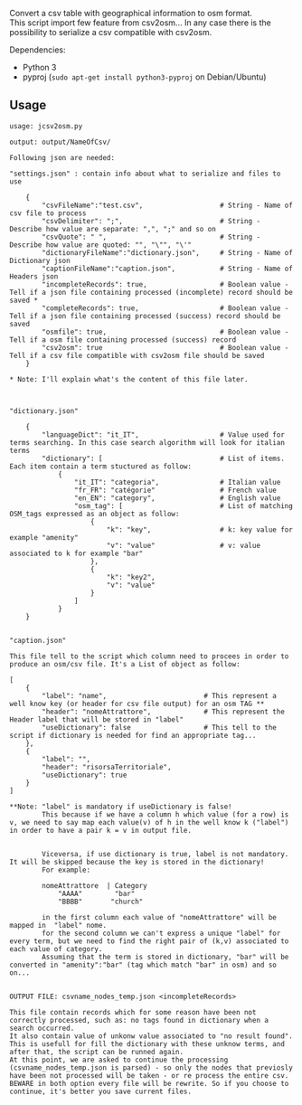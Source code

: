 
Convert a csv table with geographical information to osm format.  
This script import few feature from csv2osm... In any case there is the possibility to serialize a csv compatible with csv2osm.

Dependencies:

  - Python 3
  - pyproj (`sudo apt-get install python3-pyproj` on Debian/Ubuntu)

Usage
-----

	usage: jcsv2osm.py
	
	output: output/NameOfCsv/

	Following json are needed:
	
	"settings.json" : contain info about what to serialize and files to use
		
		{
			"csvFileName":"test.csv", 					# String - Name of csv file to process
			"csvDelimiter": ";", 						# String - Describe how value are separate: ",", ";" and so on
			"csvQuote": " ",							# String - Describe how value are quoted: "", "\"", "\'"
			"dictionaryFileName":"dictionary.json", 	# String - Name of Dictionary json
			"captionFileName":"caption.json",			# String - Name of Headers json
			"incompleteRecords": true,					# Boolean value - Tell if a json file containing processed (incomplete) record should be saved *
			"completeRecords": true,					# Boolean value - Tell if a json file containing processed (success) record should be saved
			"osmfile": true,							# Boolean value - Tell if a osm file containing processed (success) record
			"csv2osm": true								# Boolean value - Tell if a csv file compatible with csv2osm file should be saved
		}
	
	* Note: I'll explain what's the content of this file later.
		
	
	
	"dictionary.json"
	
		{
			"languageDict": "it_IT",   					# Value used for terms searching. In this case search algorithm will look for italian terms
			"dictionary": [								# List of items. Each item contain a term stuctured as follow:
				{
					"it_IT": "categoria",				# Italian value
					"fr_FR": "catégorie"				# French value
					"en_EN": "category",				# English value
					"osm_tag": [						# List of matching OSM_tags expressed as an object as follow:
						{
							"k": "key",					# k: key value for example "amenity"
							"v": "value"				# v: value associated to k for example "bar"
						},
						{
							"k": "key2",
							"v": "value"
						}
					]
				}
		}
		
	
	"caption.json"
	
	This file tell to the script which column need to procees in order to produce an osm/csv file. It's a List of object as follow:
	
	[
		{	
            "label": "name",						# This represent a well know key (or header for csv file output) for an osm TAG **
            "header": "nomeAttrattore",				# This represent the Header label that will be stored in "label"
            "useDictionary": false					# This tell to the script if dictionary is needed for find an appropriate tag...
        },
        {
            "label": "",
            "header": "risorsaTerritoriale",
            "useDictionary": true
        }
	]
	
	**Note: "label" is mandatory if useDictionary is false! 
			This because if we have a column h which value (for a row) is v, we need to say map each value(v) of h in the well know k ("label") in order to have a pair k = v in output file.
			
			
			Viceversa, if use dictionary is true, label is not mandatory. It will be skipped because the key is stored in the dictionary!
			For example:
			
			nomeAttrattore 	| Category
				"AAAA"		  "bar"
				"BBBB"		 "church"
			
			in the first column each value of "nomeAttrattore" will be mapped in  "label" nome.
			for the second column we can't express a unique "label" for every term, but we need to find the right pair of (k,v) associated to each value of category.
			Assuming that the term is stored in dictionary, "bar" will be converted in "amenity":"bar" (tag which match "bar" in osm) and so on...
			
	
	OUTPUT FILE: csvname_nodes_temp.json <incompleteRecords>
	
	This file contain records which for some reason have been not correctly processed, such as: no tags found in dictionary when a search occurred.
	It also contain value of unkonw value associated to "no result found".
	This is usefull for fill the dictionary with these unknow terms, and after that, the script can be runned again.
	At this point, we are asked to continue the processing (csvname_nodes_temp.json is parsed) - so only the nodes that previosly have been not processed will be taken - or re process the entire csv.
	BEWARE in both option every file will be rewrite. So if you choose to continue, it's better you save current files.
		
		